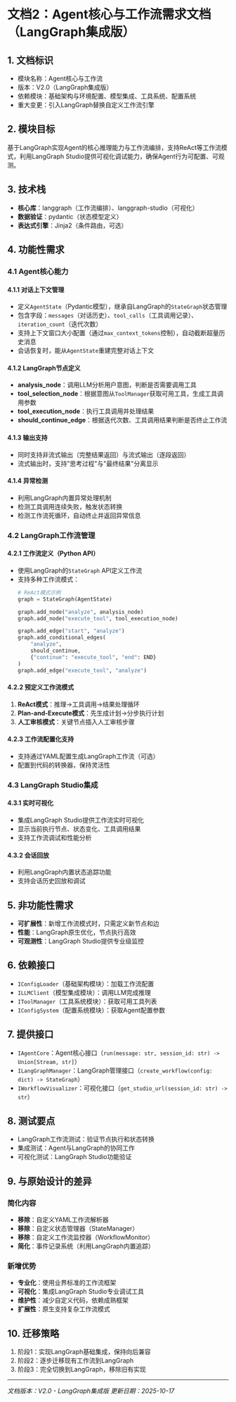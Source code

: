 # 文档2：Agent核心与工作流需求文档（LangGraph集成版）

## 1. 文档标识
- 模块名称：Agent核心与工作流
- 版本：V2.0（LangGraph集成版）
- 依赖模块：基础架构与环境配置、模型集成、工具系统、配置系统
- 重大变更：引入LangGraph替换自定义工作流引擎

## 2. 模块目标
基于LangGraph实现Agent的核心推理能力与工作流编排，支持ReAct等工作流模式，利用LangGraph Studio提供可视化调试能力，确保Agent行为可配置、可观测。

## 3. 技术栈
- **核心库**：langgraph（工作流编排）、langgraph-studio（可视化）
- **数据验证**：pydantic（状态模型定义）
- **表达式引擎**：Jinja2（条件路由，可选）

## 4. 功能性需求

### 4.1 Agent核心能力

#### 4.1.1 对话上下文管理
- 定义`AgentState`（Pydantic模型），继承自LangGraph的`StateGraph`状态管理
- 包含字段：`messages`（对话历史）、`tool_calls`（工具调用记录）、`iteration_count`（迭代次数）
- 支持上下文窗口大小配置（通过`max_context_tokens`控制），自动截断超量历史消息
- 会话恢复时，能从`AgentState`重建完整对话上下文

#### 4.1.2 LangGraph节点定义
- **analysis_node**：调用LLM分析用户意图，判断是否需要调用工具
- **tool_selection_node**：根据意图从`ToolManager`获取可用工具，生成工具调用参数
- **tool_execution_node**：执行工具调用并处理结果
- **should_continue_edge**：根据迭代次数、工具调用结果判断是否终止工作流

#### 4.1.3 输出支持
- 同时支持非流式输出（完整结果返回）与流式输出（逐段返回）
- 流式输出时，支持"思考过程"与"最终结果"分离显示

#### 4.1.4 异常检测
- 利用LangGraph内置异常处理机制
- 检测工具调用连续失败，触发状态转换
- 检测工作流死循环，自动终止并返回异常信息

### 4.2 LangGraph工作流管理

#### 4.2.1 工作流定义（Python API）
- 使用LangGraph的`StateGraph` API定义工作流
- 支持多种工作流模式：
  ```python
  # ReAct模式示例
  graph = StateGraph(AgentState)
  
  graph.add_node("analyze", analysis_node)
  graph.add_node("execute_tool", tool_execution_node)
  
  graph.add_edge("start", "analyze")
  graph.add_conditional_edges(
      "analyze",
      should_continue,
      {"continue": "execute_tool", "end": END}
  )
  graph.add_edge("execute_tool", "analyze")
  ```

#### 4.2.2 预定义工作流模式
1. **ReAct模式**：推理→工具调用→结果处理循环
2. **Plan-and-Execute模式**：先生成计划→分步执行计划
3. **人工审核模式**：关键节点插入人工审核步骤

#### 4.2.3 工作流配置化支持
- 支持通过YAML配置生成LangGraph工作流（可选）
- 配置到代码的转换器，保持灵活性

### 4.3 LangGraph Studio集成

#### 4.3.1 实时可视化
- 集成LangGraph Studio提供工作流实时可视化
- 显示当前执行节点、状态变化、工具调用结果
- 支持工作流调试和性能分析

#### 4.3.2 会话回放
- 利用LangGraph内置状态追踪功能
- 支持会话历史回放和调试

## 5. 非功能性需求
- **可扩展性**：新增工作流模式时，只需定义新节点和边
- **性能**：LangGraph原生优化，节点执行高效
- **可观测性**：LangGraph Studio提供专业级监控

## 6. 依赖接口
- `IConfigLoader`（基础架构模块）：加载工作流配置
- `ILLMClient`（模型集成模块）：调用LLM完成推理
- `IToolManager`（工具系统模块）：获取可用工具列表
- `IConfigSystem`（配置系统模块）：获取Agent配置参数

## 7. 提供接口
- `IAgentCore`：Agent核心接口（`run(message: str, session_id: str) -> Union[Stream, str]`）
- `ILangGraphManager`：LangGraph管理接口（`create_workflow(config: dict) -> StateGraph`）
- `IWorkflowVisualizer`：可视化接口（`get_studio_url(session_id: str) -> str`）

## 8. 测试要点
- LangGraph工作流测试：验证节点执行和状态转换
- 集成测试：Agent与LangGraph的协同工作
- 可视化测试：LangGraph Studio功能验证

## 9. 与原始设计的差异

### 简化内容
- **移除**：自定义YAML工作流解析器
- **移除**：自定义状态管理器（StateManager）
- **移除**：自定义工作流监控器（WorkflowMonitor）
- **简化**：事件记录系统（利用LangGraph内置追踪）

### 新增优势
- **专业化**：使用业界标准的工作流框架
- **可视化**：集成LangGraph Studio专业调试工具
- **维护性**：减少自定义代码，依赖成熟框架
- **扩展性**：原生支持复杂工作流模式

## 10. 迁移策略
1. 阶段1：实现LangGraph基础集成，保持向后兼容
2. 阶段2：逐步迁移现有工作流到LangGraph
3. 阶段3：完全切换到LangGraph，移除旧有实现

---
*文档版本：V2.0 - LangGraph集成版*
*更新日期：2025-10-17*
